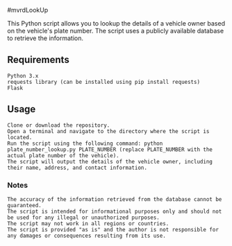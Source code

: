 #mvrdLookUp

This Python script allows you to lookup the details of a vehicle owner based on the vehicle's plate number. The script uses a publicly available database to retrieve the information.

## Requirements

    Python 3.x
    requests library (can be installed using pip install requests)
    Flask 

## Usage

    Clone or download the repository.
    Open a terminal and navigate to the directory where the script is located.
    Run the script using the following command: python plate_number_lookup.py PLATE_NUMBER (replace PLATE_NUMBER with the actual plate number of the vehicle).
    The script will output the details of the vehicle owner, including their name, address, and contact information.

### Notes

    The accuracy of the information retrieved from the database cannot be guaranteed.
    The script is intended for informational purposes only and should not be used for any illegal or unauthorized purposes.
    The script may not work in all regions or countries.
    The script is provided "as is" and the author is not responsible for any damages or consequences resulting from its use.

